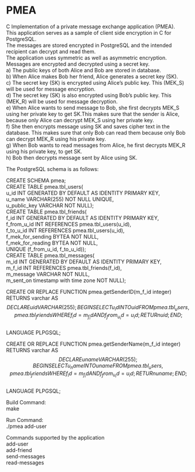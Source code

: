 # PMEA
C Implementation of a private message exchange application (PMEA).  
This application serves as a sample of client side encryption in C for PostgreSQL.  
The messages are stored encrypted in PostgreSQL and the intended recipient can decrypt and read them.  
The application uses symmetric as well as asymmetric encryption.  
Messages are encrypted and decrypted using a secret key.  
a) The public keys of both Alice and Bob are stored in database.  
b) When Alice makes Bob her friend, Alice generates a secret key (SK).  
c) The secret key (SK) is encrypted using Alice’s public key. This (MEK_S) will be used for message encryption.  
d) The secret key (SK) is also encrypted using Bob’s public key. This (MEK_R) will be used for message decryption.  
e) When Alice wants to send message to Bob, she first decrypts MEK_S using her private key to get SK.This makes sure that the sender is Alice, because only Alice can decrypt MEK_S using her private key.  
f) She then encrypts message using SK and saves cipher text in the database. This makes sure that only Bob can read them because only Bob can decrypt MEK_R using his private key.  
g) When Bob wants to read messages from Alice, he first decrypts MEK_R using his private key, to get SK.  
h) Bob then decrypts message sent by Alice using SK.  
  
The PostgreSQL schema is as follows:  
  
  CREATE SCHEMA pmea;  
  CREATE TABLE pmea.tbl_users(  
      u_id INT GENERATED BY DEFAULT AS IDENTITY PRIMARY KEY,  
      u_name VARCHAR(255) NOT NULL UNIQUE,  
      u_public_key VARCHAR NOT NULL);  
  CREATE TABLE pmea.tbl_friends(  
      f_id INT GENERATED BY DEFAULT AS IDENTITY PRIMARY KEY,  
      f_from_u_id INT REFERENCES pmea.tbl_users(u_id),  
      f_to_u_id INT REFERENCES pmea.tbl_users(u_id),  
      f_mek_for_sending BYTEA NOT NULL,  
      f_mek_for_reading BYTEA NOT NULL,  
      UNIQUE (f_from_u_id, f_to_u_id));  
  CREATE TABLE pmea.tbl_messages(  
      m_id INT GENERATED BY DEFAULT AS IDENTITY PRIMARY KEY,  
      m_f_id INT REFERENCES pmea.tbl_friends(f_id),  
      m_message VARCHAR NOT NULL,  
      m_sent_on timestamp with time zone NOT NULL);  
    
    
  CREATE OR REPLACE FUNCTION pmea.getSenderID(m_f_id integer) RETURNS varchar AS $$  
  DECLARE uid VARCHAR(255);  
  BEGIN  
    SELECT u_id INTO uid FROM pmea.tbl_users, pmea.tbl_friends WHERE f_id = m_f_id AND f_from_u_id = u_id;  
    RETURn uid;  
  END; $$  
  LANGUAGE PLPGSQL;  
    
  CREATE OR REPLACE FUNCTION pmea.getSenderName(m_f_id integer) RETURNS varchar AS $$  
  DECLARE uname VARCHAR(255);  
  BEGIN  
    SELECT u_name INTO uname FROM pmea.tbl_users, pmea.tbl_friends WHERE f_id = m_f_id AND f_from_u_id = u_id;  
    RETURn uname;  
  END; $$  
  LANGUAGE PLPGSQL;  
  
Build Command:  
  make  
  
Run Command:  
  ./pmea add-user  
  
Commands supported by the application  
  add-user  
  add-friend  
  send-messages  
  read-messages  

